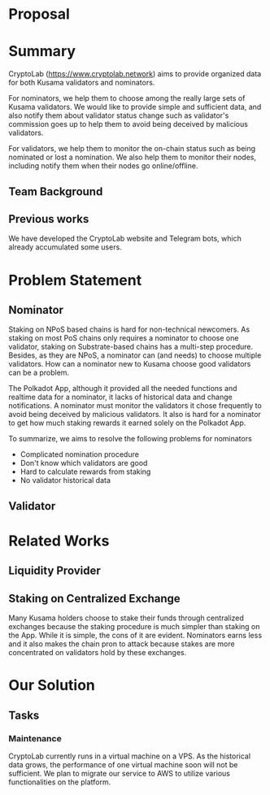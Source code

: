 # Proposal

# Summary

CryptoLab (https://www.cryptolab.network) aims to provide organized data for both Kusama validators and nominators. 

For nominators, we help them to choose among the really large sets of Kusama validators. We would like to provide simple and sufficient data, and also notify them about validator status change such as validator's commission goes up to help them to avoid being deceived by malicious validators.

For validators, we help them to monitor the on-chain status such as being nominated or lost a nomination. We also help them to monitor their nodes, including notify them when their nodes go online/offline.

## Team Background

## Previous works

We have developed the CryptoLab website and Telegram bots, which already accumulated some users.

# Problem Statement

## Nominator

Staking on NPoS based chains is hard for non-technical newcomers. As staking on most PoS chains only requires a nominator to choose one validator, staking on Substrate-based chains has a multi-step procedure. Besides, as they are NPoS, a nominator can (and needs) to choose multiple validators. How can a nominator new to Kusama choose good validators can be a problem.

The Polkadot App, although it provided all the needed functions and realtime data for a nominator, it lacks of historical data and change notifications. A nominator must monitor the validators it chose frequently to avoid being deceived by malicious validators. It also is hard for a nominator to get how much staking rewards it earned solely on the Polkadot App.

To summarize, we aims to resolve the following problems for nominators

* Complicated nomination procedure
* Don't know which validators are good
* Hard to calculate rewards from staking
* No validator historical data 

## Validator

# Related Works

## Liquidity Provider

## Staking on Centralized Exchange

Many Kusama holders choose to stake their funds through centralized exchanges because the staking procedure is much simpler than staking on the App. While it is simple, the cons of it are evident. Nominators earns less and it also makes the chain pron to attack because stakes are more concentrated on validators hold by these exchanges.

# Our Solution

## Tasks

### Maintenance

CryptoLab currently runs in a virtual machine on a VPS. As the historical data grows, the performance of one virtual machine soon will not be sufficient. We plan to migrate our  service to AWS to utilize various functionalities on the platform.

